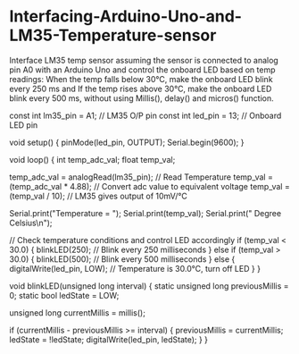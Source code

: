 # Interfacing-Arduino-Uno-and-LM35-Temperature-sensor
Interface LM35 temp sensor assuming the sensor is connected to analog pin A0 with an Arduino Uno and control the onboard LED based on temp readings: When the temp falls below 30°C, make the onboard LED blink every 250 ms and If the temp rises above 30°C, make the onboard LED blink every 500 ms, without using Millis(), delay() and micros() function.

const int lm35_pin = A1;  // LM35 O/P pin
const int led_pin = 13;   // Onboard LED pin

void setup() {
  pinMode(led_pin, OUTPUT);
  Serial.begin(9600);
}

void loop() {
  int temp_adc_val;
  float temp_val;

  temp_adc_val = analogRead(lm35_pin);  // Read Temperature
  temp_val = (temp_adc_val * 4.88);      // Convert adc value to equivalent voltage
  temp_val = (temp_val / 10);           // LM35 gives output of 10mV/°C

  Serial.print("Temperature = ");
  Serial.print(temp_val);
  Serial.print(" Degree Celsius\n");

  // Check temperature conditions and control LED accordingly
  if (temp_val < 30.0) {
    blinkLED(250);  // Blink every 250 milliseconds
  } else if (temp_val > 30.0) {
    blinkLED(500);  // Blink every 500 milliseconds
  } else {
    digitalWrite(led_pin, LOW);  // Temperature is 30.0°C, turn off LED
  }
}

void blinkLED(unsigned long interval) {
  static unsigned long previousMillis = 0;
  static bool ledState = LOW;

  unsigned long currentMillis = millis();

  if (currentMillis - previousMillis >= interval) {
    previousMillis = currentMillis;
    ledState = !ledState;
    digitalWrite(led_pin, ledState);
  }
}
